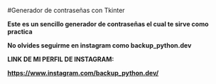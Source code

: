 

#Generador de contraseñas con Tkinter 


**Este es un sencillo generador de contraseñas el cual te sirve como practica**

**No olvides seguirme en instagram como backup_python.dev**


**LINK DE MI PERFIL DE INSTAGRAM:**

**https://www.instagram.com/backup_python.dev/**

